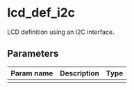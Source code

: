 lcd_def_i2c
==========

LCD definition using an I2C interface.

Parameters
----------

| Param name | Description | Type     |
 ------------|-------------|----------
|       |             |  |
